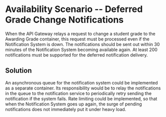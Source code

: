 # Availability Scenario -- Deferred Grade Change Notifications

When the API Gateway relays a request to change a student grade
to the Awarding Grade container, this request must be processed
even if the Notification System is down. The notifications
should be sent out within 30 minutes of the Notification System
becoming available again. At least 200 notifications must
be supported for the deferred notification delivery.

## Solution

An asynchronous queue for the notification system could be
implemented as a separate container. Its responsibility
would be to relay the notifications in the queue to the
notification service to periodically retry sending the
notification if the system fails. Rate limiting could be
implemented, so that when the Notification System
goes up again, the surge of pending notifications does not
immediately put it under heavy load.
